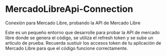 # MercadoLibreApi-Connection
Conexión para Mercado Libre, probando la API de Mercado Libre 

Este es un pequeño entorno que desarrolle para probar la API de mercado libre donde se genera el código, se utiliza el refresh token y se sube un articulo de prueba. 
Recuerda sustiuir los accesos token de tu aplicación de Mercado Libre para que el código funcione correctamente.
